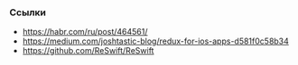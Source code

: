 ### Ссылки
- https://habr.com/ru/post/464561/
- https://medium.com/joshtastic-blog/redux-for-ios-apps-d581f0c58b34
- https://github.com/ReSwift/ReSwift
